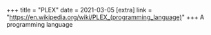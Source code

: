+++
title = "PLEX"
date = 2021-03-05
[extra]
link = "https://en.wikipedia.org/wiki/PLEX_(programming_language)"
+++
A programming language


